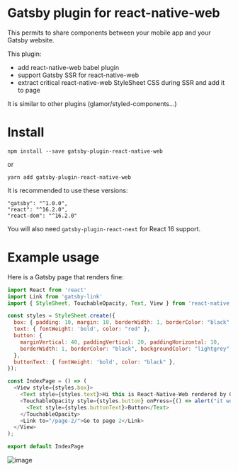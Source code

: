 Gatsby plugin for react-native-web
===================================


This permits to share components between your mobile app and your Gatsby website.

This plugin:
- add react-native-web babel plugin
- support Gatsby SSR for react-native-web
- extract critical react-native-web StyleSheet CSS during SSR and add it to page

It is similar to other plugins (glamor/styled-components...)




# Install

`npm install --save gatsby-plugin-react-native-web`

or 

`yarn add gatsby-plugin-react-native-web`


It is recommended to use these versions:

```
"gatsby": "^1.0.0",
"react": "^16.2.0",
"react-dom": "^16.2.0"
```

You will also need `gatsby-plugin-react-next` for React 16 support.

# Example usage

Here is a Gatsby page that renders fine:

```js 
import React from 'react'
import Link from 'gatsby-link'
import { StyleSheet, TouchableOpacity, Text, View } from 'react-native';

const styles = StyleSheet.create({
  box: { padding: 10, margin: 10, borderWidth: 1, borderColor: "black" },
  text: { fontWeight: 'bold', color: "red" },
  button: {
    marginVertical: 40, paddingVertical: 20, paddingHorizontal: 10,
    borderWidth: 1, borderColor: "black", backgroundColor: "lightgrey", alignItems: "center"
  },
  buttonText: { fontWeight: 'bold', color: "black" },
});

const IndexPage = () => (
  <View style={styles.box}>
    <Text style={styles.text}>Hi this is React-Native-Web rendered by Gatsby</Text>
    <TouchableOpacity style={styles.button} onPress={() => alert("it works")}>
      <Text style={styles.buttonText}>Button</Text>
    </TouchableOpacity>
    <Link to="/page-2/">Go to page 2</Link>
  </View>
);

export default IndexPage
```


![image](https://camo.githubusercontent.com/58ec39b3966cdefb241b90fb4643ad8aa7b971b2/68747470733a2f2f7062732e7477696d672e636f6d2f6d656469612f445844575f715058304149534148532e6a70673a6c61726765)


